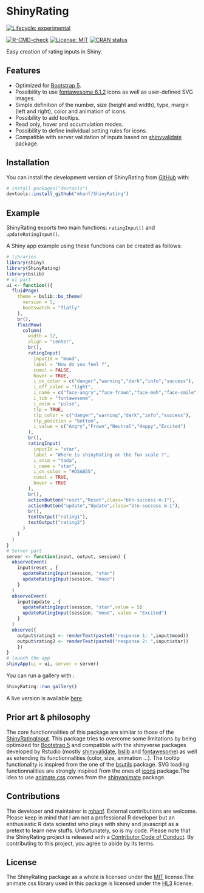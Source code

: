 
<!-- README.md is generated from README.Rmd. Please edit that file -->

# ShinyRating

<!-- ex : https://metroui.org.ua/rating.html -->
<!-- ex : https://www.wbotelhos.com/raty -->
<!-- https://github.com/Monte9/react-native-ratings -->
<!-- badges: start -->

[![Lifecycle:
experimental](https://img.shields.io/badge/lifecycle-experimental-orange.svg)](https://lifecycle.r-lib.org/articles/stages.html#experimental)
<!--[![License: MIT](https://img.shields.io/badge/license-MIT-blue.svg)](https://cran.r-project.org/web/licenses/MIT)-->
[![R-CMD-check](https://github.com/mhanf/ShinyRating/workflows/R-CMD-check/badge.svg)](https://github.com/mhanf/ShinyRating/actions)
[![License:
MIT](https://img.shields.io/badge/License-MIT-blue.svg)](https://opensource.org/licenses/GPL-3.0)
[![CRAN
status](https://www.r-pkg.org/badges/version/ShinyRating)](https://CRAN.R-project.org/package=ShinyRating)
<!-- badges: end -->

Easy creation of rating inputs in Shiny.

## Features

-   Optimized for [Bootstrap 5](https://getbootstrap.com/).
-   Possibility to use [fontawesome
    6.1.2](https://fontawesome.com/icons) icons as well as user-defined
    SVG images.
-   Simple definition of the number, size (height and width), type,
    margin (left and right), color and animation of icons.
-   Possibility to add tooltips.
-   Read only, hover and accumulation modes.
-   Possibility to define individual setting rules for icons.
-   Compatible with server validation of inputs based on
    [shinyvalidate](https://rstudio.github.io/shinyvalidate) package.

## Installation

You can install the development version of ShinyRating from
[GitHub](https://github.com/) with:

``` r
# install.packages("devtools")
devtools::install_github("mhanf/ShinyRating")
```

## Example

ShinyRating exports two main functions: `ratingInput()` and
`updateRatingInput()`.

A Shiny app example using these functions can be created as follows:

``` r
# libraries
library(shiny)
library(ShinyRating)
library(bslib)
# ui part
ui <- function(){
  fluidPage(
    theme = bslib::bs_theme(
      version = 5,
      bootswatch = "flatly"
    ),
    br(),
    fluidRow(
      column(
        width = 12,
        align = "center",
        br(),
        ratingInput(
          inputId = "mood",
          label = "How do you feel ?",
          cumul = FALSE,
          hover = TRUE,
          i_on_color = c("danger","warning","dark","info","success"),
          i_off_color = "light",
          i_name = c("face-angry","face-frown","face-meh","face-smile","face-laugh"),
          i_lib = "fontawesome",
          i_anim = "pulse",
          tlp = TRUE,
          tlp_color = c("danger","warning","dark","info","success"),
          tlp_position = "bottom",
          i_value = c("Angry","Frown","Neutral","Happy","Excited")
        ),
        br(),
        ratingInput(
          inputId = "star",
          label = "Where is shinyRating on the fun scale ?",
          i_anim = "tada",
          i_name = "star",
          i_on_color = "#D5AB55",
          cumul = TRUE,
          hover = TRUE
        ),
        br(),
        actionButton("reset","Reset",class="btn-success m-1"),
        actionButton("update","Update",class="btn-success m-1"),
        br(),
        textOutput("rating1"),
        textOutput("rating2")
      )
    )
  )
}
# Server part
server <- function(input, output, session) {
  observeEvent( 
    input$reset , {
      updateRatingInput(session, "star")
      updateRatingInput(session, "mood")
    }
  )
  observeEvent( 
    input$update , {
      updateRatingInput(session, "star",value = 5)
      updateRatingInput(session, "mood", value = "Excited")
    }
  )
  observe({
    output$rating1 <- renderText(paste0("response 1: ",input$mood))
    output$rating2 <- renderText(paste0("response 2: ",input$star))
    })
}
# launch the app
shinyApp(ui = ui, server = server)
```

You can run a gallery with :

``` r
ShinyRating::run_gallery()
```

A live version is available
[here](https://mhanf.shinyapps.io/shinyRating/).

## Prior art & philosophy

The core functionnalities of this package are similar to those of the
[ShinyRatingInput](https://github.com/stefanwilhelm/ShinyRatingInput).
This package tries to overcome some limitations by being optimized for
[Bootstrap 5](https://getbootstrap.com/) and compatible with the
shinyverse packages developed by Rstudio (mostly
[shinyvalidate](https://rstudio.github.io/shinyvalidate/),
[bslib](https://rstudio.github.io/bslib/) and
[fontawesome](https://github.com/rstudio/fontawesome)) as well as
extending its functionnalities (color, size, animation …). The tooltip
functionality is inspired from the one of the
[bsutils](https://github.com/JohnCoene/bsutils) package. SVG loading
functionnalities are strongly inspired from the ones of
[icons](https://github.com/mitchelloharawild/icons) package.The idea to
use [animate.css](https://animate.style/) comes from the
[shinyanimate](https://github.com/Swechhya/shinyanimate) package.

## Contributions

The developer and maintainer is [mhanf](https://github.com/mhanf).
External contributions are welcome. Please keep in mind that I am not a
professional R developer but an enthusiastic R data scientist who plays
with shiny and javascript as a pretext to learn new stuffs.
Unfortunately, so is my code. Please note that the ShinyRating project
is released with a [Contributor Code of
Conduct](https://mhanf.github.io/ShinyRating/CODE_OF_CONDUCT.html). By
contributing to this project, you agree to abide by its terms.

## License

The ShinyRating package as a whole is licensed under the
[MIT](https://opensource.org/licenses/mit-license.php) license.The
animate.css library used in this package is licensed under the
[HL3](https://firstdonoharm.dev/) license.
